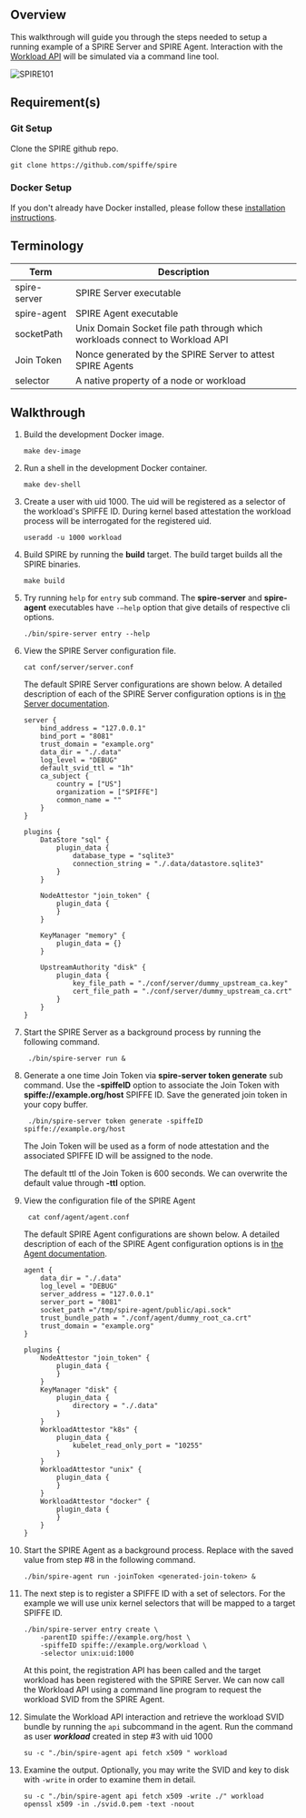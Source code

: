 

## Overview

This walkthrough will guide you through the steps needed to setup a running example of a SPIRE Server and SPIRE Agent. Interaction with the [Workload API](https://github.com/spiffe/go-spiffe/blob/master/v2/proto/spiffe/workload/workload.proto) will be simulated via a command line tool.


 ![SPIRE101](images/SPIRE101.png)

## Requirement(s)

### Git Setup

Clone the SPIRE github repo.

    git clone https://github.com/spiffe/spire

### Docker Setup

If you don't already have Docker installed, please follow these [installation instructions](https://docs.docker.com/engine/installation/).

## Terminology

 |Term                   | Description                                                                   |
 |-----------------------|-------------------------------------------------------------------------------|
 |spire-server           |  SPIRE Server executable                                                      |
 |spire-agent            |  SPIRE Agent executable                                                       |
 |socketPath             |  Unix Domain Socket file path through which workloads connect to Workload API |
 |Join Token             |  Nonce generated by the SPIRE Server to attest SPIRE Agents                   |
 |selector               |  A native property of a node or workload                                      |



## Walkthrough

1.  Build the development Docker image.

        make dev-image

2.  Run a shell in the development Docker container.

        make dev-shell

3.  Create a user with uid 1000. The uid will be registered as a selector of the workload's SPIFFE ID. During kernel based attestation the workload process will be interrogated for the registered uid.

	    useradd -u 1000 workload

4.  Build SPIRE by running the **build** target. The build target builds all the SPIRE binaries.

        make build

5.  Try running `help` for `entry` sub command. The **spire-server** and **spire-agent** executables have `-—help`  option that give details of respective cli options.

	    ./bin/spire-server entry --help

6.  View the SPIRE Server configuration file.

    	cat conf/server/server.conf

    The default SPIRE Server configurations are shown below. A detailed description of each of the SPIRE Server configuration options is in [the Server documentation](/doc/spire_server.md).

    ```hcl
    server {
        bind_address = "127.0.0.1"
        bind_port = "8081"
        trust_domain = "example.org"
        data_dir = "./.data"
        log_level = "DEBUG"
        default_svid_ttl = "1h"
        ca_subject {
            country = ["US"]
            organization = ["SPIFFE"]
            common_name = ""
        }
    }

    plugins {
        DataStore "sql" {
            plugin_data {
                database_type = "sqlite3"
                connection_string = "./.data/datastore.sqlite3"
            }
        }

        NodeAttestor "join_token" {
            plugin_data {
            }
        }

        KeyManager "memory" {
            plugin_data = {}
        }

        UpstreamAuthority "disk" {
            plugin_data {
                key_file_path = "./conf/server/dummy_upstream_ca.key"
                cert_file_path = "./conf/server/dummy_upstream_ca.crt"
            }
        }
    }
    ```

7. Start the SPIRE Server as a background process by running the following command.

        ./bin/spire-server run &

8. Generate a one time Join Token via **spire-server token generate** sub command. Use the **-spiffeID** option to associate the Join Token with **spiffe://example.org/host** SPIFFE ID. Save the generated join token in your copy buffer.

	    ./bin/spire-server token generate -spiffeID spiffe://example.org/host

	 The Join Token will be used as a form of node attestation and the associated SPIFFE ID will be assigned to the node.

	 The default ttl of the Join Token is 600 seconds. We can overwrite the default value through **-ttl** option.

9. View the configuration file of the SPIRE Agent

        cat conf/agent/agent.conf

    The default SPIRE Agent configurations are shown below. A detailed description of each of the SPIRE Agent configuration options is in [the Agent documentation](/doc/spire_agent.md).
    ```hcl
    agent {
        data_dir = "./.data"
        log_level = "DEBUG"
        server_address = "127.0.0.1"
        server_port = "8081"
        socket_path ="/tmp/spire-agent/public/api.sock"
        trust_bundle_path = "./conf/agent/dummy_root_ca.crt"
        trust_domain = "example.org"
    }

    plugins {
        NodeAttestor "join_token" {
            plugin_data {
            }
        }
        KeyManager "disk" {
            plugin_data {
                directory = "./.data"
            }
        }
        WorkloadAttestor "k8s" {
            plugin_data {
                kubelet_read_only_port = "10255"
            }
        }
        WorkloadAttestor "unix" {
            plugin_data {
            }
        }
        WorkloadAttestor "docker" {
            plugin_data {
            }
        }
    }
    ```

10. Start the SPIRE Agent as a background process. Replace <generated-join-token> with the saved value from step #8 in the following command.

        ./bin/spire-agent run -joinToken <generated-join-token> &

11. The next step is to register a SPIFFE ID with a set of selectors. For the example we will use unix kernel selectors that will be mapped to a target SPIFFE ID.

        ./bin/spire-server entry create \
            -parentID spiffe://example.org/host \
            -spiffeID spiffe://example.org/workload \
            -selector unix:uid:1000
    At this point, the registration API has been called and the target workload has been registered with the SPIRE Server. We can now call the Workload API using a command line program to request the workload SVID from the SPIRE Agent.

12. Simulate the Workload API interaction and retrieve the workload SVID bundle by running the `api` subcommand in the agent. Run the command as user **_workload_** created in step #3 with uid 1000

        su -c "./bin/spire-agent api fetch x509 " workload

13. Examine the output. Optionally, you may write the SVID and key to disk with `-write` in order to examine them in detail.

        su -c "./bin/spire-agent api fetch x509 -write ./" workload
        openssl x509 -in ./svid.0.pem -text -noout
